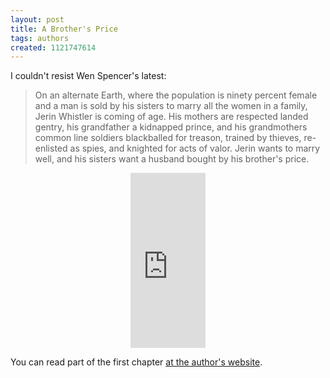 ```yaml
---
layout: post
title: A Brother's Price
tags: authors
created: 1121747614
---
```

I couldn't resist Wen Spencer's latest:

> On an alternate Earth, where the population is ninety percent female and a man is sold by his sisters to marry all the women in a family, Jerin Whistler is coming of age. His mothers are respected landed gentry, his grandfather a kidnapped prince, and his grandmothers common line soldiers blackballed for treason, trained by thieves, re-enlisted as spies, and knighted for acts of valor. Jerin wants to marry well, and his sisters want a husband bought by his brother's price.

<!--break-->

<div style="text-align: center;"><iframe src="http://rcm.amazon.com/e/cm?t=mcdema-20&o=1&p=8&l=as1&asins=0451460383&fc1=000000&lc1=004477&bc1=ffffff&lt1=_top&nou=1&IS2=1&f=ifr&bg1=ffffff&f=ifr" width="120" height="280" scrolling="no" marginwidth="0" marginheight="0" frameborder="0">
</iframe></div>

You can read part of the first chapter [at the author's website](http://www.wenspencer.com/abrothersprice.html).
